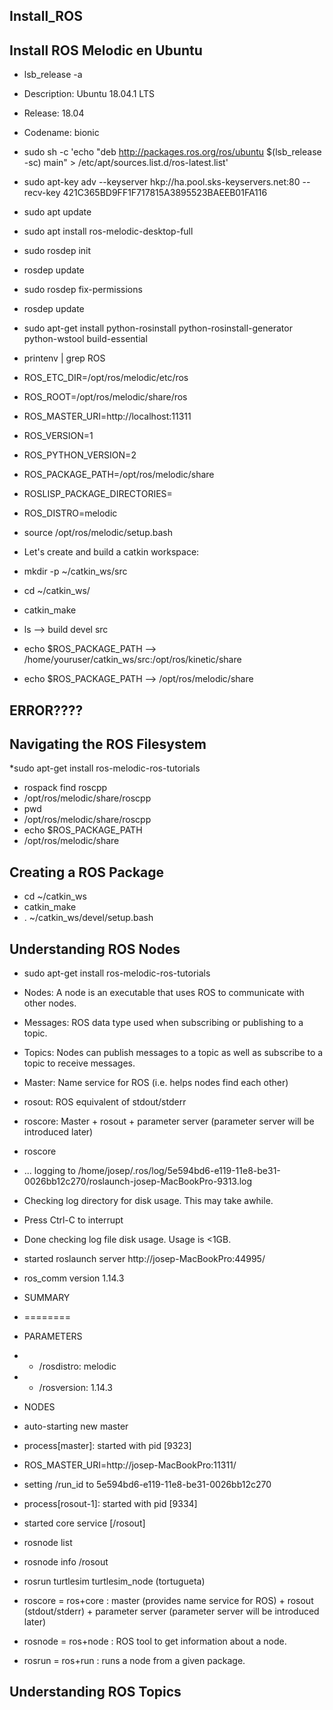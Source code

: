 ## Install_ROS
## Install ROS Melodic en Ubuntu
* lsb_release -a
* Description:	Ubuntu 18.04.1 LTS
* Release:	18.04
* Codename:	bionic
* sudo sh -c 'echo "deb http://packages.ros.org/ros/ubuntu $(lsb_release -sc) main" > /etc/apt/sources.list.d/ros-latest.list'
* sudo apt-key adv --keyserver hkp://ha.pool.sks-keyservers.net:80 --recv-key 421C365BD9FF1F717815A3895523BAEEB01FA116
* sudo apt update
* sudo apt install ros-melodic-desktop-full
* sudo rosdep init
* rosdep update
* sudo rosdep fix-permissions
* rosdep update
* sudo apt-get install python-rosinstall python-rosinstall-generator python-wstool build-essential
* printenv | grep ROS
* ROS_ETC_DIR=/opt/ros/melodic/etc/ros
* ROS_ROOT=/opt/ros/melodic/share/ros
* ROS_MASTER_URI=http://localhost:11311
* ROS_VERSION=1
* ROS_PYTHON_VERSION=2
* ROS_PACKAGE_PATH=/opt/ros/melodic/share
* ROSLISP_PACKAGE_DIRECTORIES=
* ROS_DISTRO=melodic

* source /opt/ros/melodic/setup.bash

* Let's create and build a catkin workspace: 
* mkdir -p ~/catkin_ws/src
* cd ~/catkin_ws/
* catkin_make
* ls --> build  devel  src
* echo $ROS_PACKAGE_PATH --> /home/youruser/catkin_ws/src:/opt/ros/kinetic/share
* echo $ROS_PACKAGE_PATH --> /opt/ros/melodic/share 
## ERROR????

## Navigating the ROS Filesystem
*sudo apt-get install ros-melodic-ros-tutorials
* rospack find roscpp
* /opt/ros/melodic/share/roscpp
* pwd
* /opt/ros/melodic/share/roscpp
* echo $ROS_PACKAGE_PATH
* /opt/ros/melodic/share

## Creating a ROS Package
* cd ~/catkin_ws
* catkin_make
* . ~/catkin_ws/devel/setup.bash

## Understanding ROS Nodes
* sudo apt-get install ros-melodic-ros-tutorials
* Nodes: A node is an executable that uses ROS to communicate with other nodes.
* Messages: ROS data type used when subscribing or publishing to a topic.
* Topics: Nodes can publish messages to a topic as well as subscribe to a topic to receive messages.
* Master: Name service for ROS (i.e. helps nodes find each other)
* rosout: ROS equivalent of stdout/stderr
* roscore: Master + rosout + parameter server (parameter server will be introduced later) 

* roscore
* ... logging to /home/josep/.ros/log/5e594bd6-e119-11e8-be31-0026bb12c270/roslaunch-josep-MacBookPro-9313.log
* Checking log directory for disk usage. This may take awhile.
* Press Ctrl-C to interrupt
* Done checking log file disk usage. Usage is <1GB.

* started roslaunch server http://josep-MacBookPro:44995/
* ros_comm version 1.14.3


* SUMMARY
* ========

* PARAMETERS
* * /rosdistro: melodic
* * /rosversion: 1.14.3

* NODES

* auto-starting new master
* process[master]: started with pid [9323]
* ROS_MASTER_URI=http://josep-MacBookPro:11311/

* setting /run_id to 5e594bd6-e119-11e8-be31-0026bb12c270
* process[rosout-1]: started with pid [9334]
* started core service [/rosout]


* rosnode list
* rosnode info /rosout
* rosrun turtlesim turtlesim_node (tortugueta)

* roscore = ros+core : master (provides name service for ROS) + rosout (stdout/stderr) + parameter server (parameter server will be introduced later)
* rosnode = ros+node : ROS tool to get information about a node.
* rosrun = ros+run : runs a node from a given package. 

## Understanding ROS Topics











